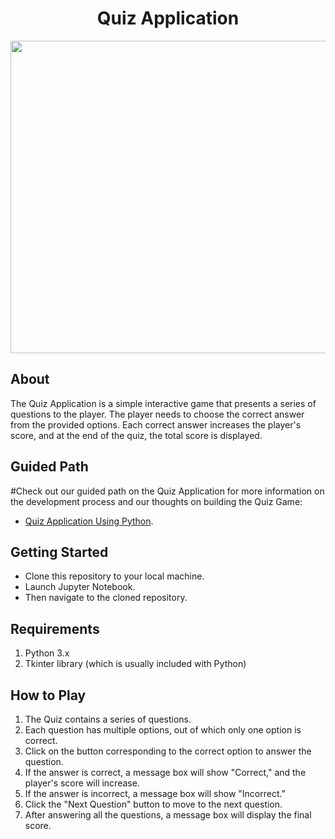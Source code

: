 # <h1 align="center">Quiz Application</h1>

<div align="center">
<img src="https://github.com/CodeStudio-Content/Python-Project-Video/blob/main/Quiz-Application.gif?raw=true"  width="800" height="500">  
  </div>

## About

The Quiz Application is a simple interactive game that presents a series of questions to the player. The player needs to choose the correct answer from the provided options. Each correct answer increases the player's score, and at the end of the quiz, the total score is displayed.

## Guided Path

#Check out our guided path on the Quiz Application for more information on the development process and our thoughts on building the Quiz Game:

* [Quiz Application Using Python](https://www.codingninjas.com/studio/guided-paths/python-projects/content/577060/offering/8920006).



## Getting Started

* Clone this repository to your local machine.
* Launch Jupyter Notebook.
* Then navigate to the cloned repository.

## Requirements

1. Python 3.x
2. Tkinter library (which is usually included with Python)

## How to Play

1. The Quiz contains a series of questions.
2. Each question has multiple options, out of which only one option is correct.
3. Click on the button corresponding to the correct option to answer the question.
4. If the answer is correct, a message box will show "Correct," and the player's score will increase.
5. If the answer is incorrect, a message box will show "Incorrect."
6. Click the "Next Question" button to move to the next question.
7. After answering all the questions, a message box will display the final score.
